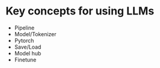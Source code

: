 # Key concepts for using LLMs 
- Pipeline
- Model/Tokenizer
- Pytorch
- Save/Load
- Model hub
- Finetune
